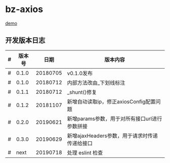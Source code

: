 # bz-axios

[demo](https://bozhongfe.github.io/bz-axios/dist/demo/)


## 开发版本日志

|#|版本号|日期|版本内容|
|---|---|---|---|
|#|0.1.0|20180705| v0.1.0发布
|#|0.1.0|20180712| 内部方法改由_下划线标注
|#|0.1.1|20180712| _shunt()修复
|#|0.1.2|20181107| 新增自动读取ip，修正axiosConfig配置问题
|#|0.2.0|20190621| 新增params参数，用于对所有接口url进行参数拼接
|#|0.3.0|20190629| 新增ajaxHeaders参数，用于请求时传递传递给接口
|#|next|20190718| 处理 eslint 检查